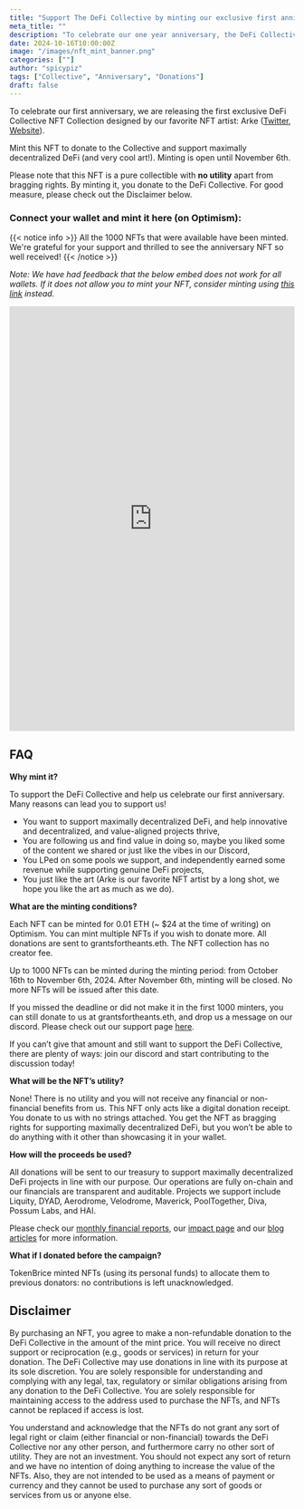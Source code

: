 ```yaml
---
title: "Support The DeFi Collective by minting our exclusive first anniversary NFT Collection"
meta_title: ""
description: "To celebrate our one year anniversary, the DeFi Collective offers an exclusive NFT collection for our donators."
date: 2024-10-16T10:00:00Z
image: "/images/nft_mint_banner.png"
categories: [""]
author: "spicypiz"
tags: ["Collective", "Anniversary", "Donations"]
draft: false
---
```


To celebrate our first anniversary, we are releasing the first exclusive DeFi Collective NFT Collection designed by our favorite NFT artist: Arke ([Twitter](https://twitter.com/Arke56374430), [Website](https://arke-art.com/)).

Mint this NFT to donate to the Collective and support maximally decentralized DeFi (and very cool art!). Minting is open until November 6th.

Please note that this NFT is a pure collectible with **no utility** apart from bragging rights. By minting it, you donate to the DeFi Collective. For good measure, please check out the Disclaimer below.

### Connect your wallet and mint it here (on Optimism):

{{< notice info >}}
All the 1000 NFTs that were available have been minted. We're grateful for your support and thrilled to see the anniversary NFT so well received!
{{< /notice >}}

*Note: We have had feedback that the below embed does not work for all wallets. If it does not allow you to mint your NFT, consider minting using [this link](https://thirdweb.com/optimism/0x3aC9274EEfc727439B546b5224Aa896101813f9f/nfts) instead.*

<iframe
    src="https://embed.ipfscdn.io/ipfs/bafybeicd3qfzelz4su7ng6n523virdsgobrc5pcbarhwqv3dj3drh645pi/?contract=0x3aC9274EEfc727439B546b5224Aa896101813f9f&chain=%7B%22name%22%3A%22OP+Mainnet%22%2C%22chain%22%3A%22ETH%22%2C%22rpc%22%3A%5B%22https%3A%2F%2F10.rpc.thirdweb.com%2F%24%7BTHIRDWEB_API_KEY%7D%22%5D%2C%22nativeCurrency%22%3A%7B%22name%22%3A%22Ether%22%2C%22symbol%22%3A%22ETH%22%2C%22decimals%22%3A18%7D%2C%22shortName%22%3A%22oeth%22%2C%22chainId%22%3A10%2C%22testnet%22%3Afalse%2C%22slug%22%3A%22optimism%22%2C%22icon%22%3A%7B%22url%22%3A%22ipfs%3A%2F%2FQmcxZHpyJa8T4i63xqjPYrZ6tKrt55tZJpbXcjSDKuKaf9%2Foptimism%2F512.png%22%2C%22width%22%3A512%2C%22height%22%3A512%2C%22format%22%3A%22png%22%7D%7D&clientId=b97e624976e401fd82dd8e3e698198d0&theme=system&primaryColor=purple"
    width="100%"
    height="750px"
    style="max-width:100%;"
    frameborder="0"
></iframe>


## FAQ

**Why mint it?**

To support the DeFi Collective and help us celebrate our first anniversary. Many reasons can lead you to support us!



* You want to support maximally decentralized DeFi, and help innovative and decentralized, and value-aligned projects thrive, 
* You are following us and find value in doing so, maybe you liked some of the content we shared or just like the vibes in our Discord,
* You LPed on some pools we support, and independently earned some revenue while supporting genuine DeFi projects,
* You just like the art (Arke is our favorite NFT artist by a long shot, we hope you like the art as much as we do).

**What are the minting conditions?**

Each NFT can be minted for 0.01 ETH (~ $24 at the time of writing) on Optimism. You can mint multiple NFTs if you wish to donate more. All donations are sent to grantsfortheants.eth. The NFT collection has no creator fee. 

Up to 1000 NFTs can be minted during the minting period: from October 16th to November 6th, 2024. After November 6th, minting will be closed. No more NFTs will be issued after this date. 

If you missed the deadline or did not make it in the first 1000 minters, you can still donate to us at grantsfortheants.eth, and drop us a message on our discord. Please check out our support page [here](https://deficollective.org/support/).

If you can’t give that amount and still want to support the DeFi Collective, there are plenty of ways: join our discord and start contributing to the discussion today!

**What will be the NFT’s utility?**

None! There is no utility and you will not receive any financial or non-financial benefits from us. This NFT only acts like a digital donation receipt. You donate to us with no strings attached. You get the NFT as bragging rights for supporting maximally decentralized DeFi, but you won’t be able to do anything with it other than showcasing it in your wallet. 

**How will the proceeds be used?**

All donations will be sent to our treasury to support maximally decentralized DeFi projects in line with our purpose. Our operations are fully on-chain and our financials are transparent and auditable. Projects we support include Liquity, DYAD, Aerodrome, Velodrome, Maverick, PoolTogether, Diva, Possum Labs, and HAI.

Please check our [monthly financial reports](https://deficollective.org/tags/tdc-monthly-report/), our [impact page](https://deficollective.org/impact/) and our [blog articles](https://deficollective.org/articles-of-association/) for more information. 

**What if I donated before the campaign?**

TokenBrice minted NFTs (using its personal funds) to allocate them to previous donators: no contributions is left unacknowledged. 


## Disclaimer

By purchasing an NFT, you agree to make a non-refundable donation to the DeFi Collective in the amount of the mint price. You will receive no direct support or reciprocation (e.g., goods or services) in return for your donation. The DeFi Collective may use donations in line with its purpose at its sole discretion. You are solely responsible for understanding and complying with any legal, tax, regulatory or similar obligations arising from any donation to the DeFi Collective. You are solely responsible for maintaining access to the address used to purchase the NFTs, and NFTs cannot be replaced if access is lost. 

You understand and acknowledge that the NFTs do not grant any sort of legal right or claim (either financial or non-financial) towards the DeFi Collective nor any other person, and furthermore carry no other sort of utility. They are not an investment. You should not expect any sort of return and we have no intention of doing anything to increase the value of the NFTs. Also, they are not intended to be used as a means of payment or currency and they cannot be used to purchase any sort of goods or services from us or anyone else. 
